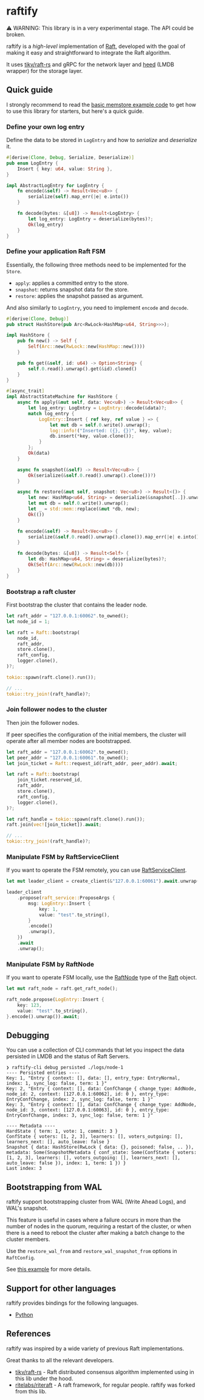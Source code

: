 # raftify

⚠️ WARNING: This library is in a very experimental stage. The API could be broken.

raftify is a *high-level* implementation of [Raft](https://raft.github.io/), developed with the goal of making it easy and straightforward to integrate the Raft algorithm.

It uses [tikv/raft-rs](https://github.com/tikv/raft-rs) and gRPC for the network layer and [heed](https://github.com/meilisearch/heed) (LMDB wrapper) for the storage layer.

## Quick guide

I strongly recommend to read the [basic memstore example code](https://github.com/lablup/raftify/blob/main/examples/memstore/static-members/src/main.rs) to get how to use this library for starters, but here's a quick guide.

### Define your own log entry

Define the data to be stored in `LogEntry` and how to *serialize* and *deserialize* it.

```rust
#[derive(Clone, Debug, Serialize, Deserialize)]
pub enum LogEntry {
    Insert { key: u64, value: String },
}

impl AbstractLogEntry for LogEntry {
    fn encode(&self) -> Result<Vec<u8>> {
        serialize(self).map_err(|e| e.into())
    }

    fn decode(bytes: &[u8]) -> Result<LogEntry> {
        let log_entry: LogEntry = deserialize(bytes)?;
        Ok(log_entry)
    }
}
```

### Define your application Raft FSM

Essentially, the following three methods need to be implemented for the `Store`.

- `apply`: applies a committed entry to the store.
- `snapshot`: returns snapshot data for the store.
- `restore`: applies the snapshot passed as argument.

And also similarly to `LogEntry`, you need to implement `encode` and `decode`.

```rust
#[derive(Clone, Debug)]
pub struct HashStore(pub Arc<RwLock<HashMap<u64, String>>>);

impl HashStore {
    pub fn new() -> Self {
        Self(Arc::new(RwLock::new(HashMap::new())))
    }

    pub fn get(&self, id: u64) -> Option<String> {
        self.0.read().unwrap().get(&id).cloned()
    }
}

#[async_trait]
impl AbstractStateMachine for HashStore {
    async fn apply(&mut self, data: Vec<u8>) -> Result<Vec<u8>> {
        let log_entry: LogEntry = LogEntry::decode(&data)?;
        match log_entry {
            LogEntry::Insert { ref key, ref value } => {
                let mut db = self.0.write().unwrap();
                log::info!("Inserted: ({}, {})", key, value);
                db.insert(*key, value.clone());
            }
        };
        Ok(data)
    }

    async fn snapshot(&self) -> Result<Vec<u8>> {
        Ok(serialize(&self.0.read().unwrap().clone())?)
    }

    async fn restore(&mut self, snapshot: Vec<u8>) -> Result<()> {
        let new: HashMap<u64, String> = deserialize(&snapshot[..]).unwrap();
        let mut db = self.0.write().unwrap();
        let _ = std::mem::replace(&mut *db, new);
        Ok(())
    }

    fn encode(&self) -> Result<Vec<u8>> {
        serialize(&self.0.read().unwrap().clone()).map_err(|e| e.into())
    }

    fn decode(bytes: &[u8]) -> Result<Self> {
        let db: HashMap<u64, String> = deserialize(bytes)?;
        Ok(Self(Arc::new(RwLock::new(db))))
    }
}
```

### Bootstrap a raft cluster

First bootstrap the cluster that contains the leader node.

```rust
let raft_addr = "127.0.0.1:60062".to_owned();
let node_id = 1;

let raft = Raft::bootstrap(
    node_id,
    raft_addr,
    store.clone(),
    raft_config,
    logger.clone(),
)?;

tokio::spawn(raft.clone().run());

// ...
tokio::try_join!(raft_handle)?;
```

### Join follower nodes to the cluster

Then join the follower nodes.

If peer specifies the configuration of the initial members, the cluster will operate after all member nodes are bootstrapped.

```rust
let raft_addr = "127.0.0.1:60062".to_owned();
let peer_addr = "127.0.0.1:60061".to_owned();
let join_ticket = Raft::request_id(raft_addr, peer_addr).await;

let raft = Raft::bootstrap(
    join_ticket.reserved_id,
    raft_addr,
    store.clone(),
    raft_config,
    logger.clone(),
)?;

let raft_handle = tokio::spawn(raft.clone().run());
raft.join(vec![join_ticket]).await;

// ...
tokio::try_join!(raft_handle)?;
```

### Manipulate FSM by RaftServiceClient

If you want to operate the FSM remotely, you can use [RaftServiceClient](https://docs.rs/raftify/latest/raftify/raft_service/raft_service_client/struct.RaftServiceClient.html).

```rust
let mut leader_client = create_client(&"127.0.0.1:60061").await.unwrap();

leader_client
    .propose(raft_service::ProposeArgs {
        msg: LogEntry::Insert {
            key: 1,
            value: "test".to_string(),
        }
        .encode()
        .unwrap(),
    })
    .await
    .unwrap();
```

### Manipulate FSM by RaftNode

If you want to operate FSM locally, use the [RaftNode](https://docs.rs/raftify/latest/raftify/struct.RaftNode.html) type of the [Raft](https://docs.rs/raftify/latest/raftify/struct.Raft.html) object.

```rust
let mut raft_node = raft.get_raft_node();

raft_node.propose(LogEntry::Insert {
    key: 123,
    value: "test".to_string(),
}.encode().unwrap()).await;
```

## Debugging

You can use a collection of CLI commands that let you inspect the data persisted in LMDB and the status of Raft Servers.

```
❯ raftify-cli debug persisted ./logs/node-1
---- Persisted entries ----
Key: 1, "Entry { context: [], data: [], entry_type: EntryNormal, index: 1, sync_log: false, term: 1 }"
Key: 2, "Entry { context: [], data: ConfChange { change_type: AddNode, node_id: 2, context: [127.0.0.1:60062], id: 0 }, entry_type: EntryConfChange, index: 2, sync_log: false, term: 1 }"
Key: 3, "Entry { context: [], data: ConfChange { change_type: AddNode, node_id: 3, context: [127.0.0.1:60063], id: 0 }, entry_type: EntryConfChange, index: 3, sync_log: false, term: 1 }"

---- Metadata ----
HardState { term: 1, vote: 1, commit: 3 }
ConfState { voters: [1, 2, 3], learners: [], voters_outgoing: [], learners_next: [], auto_leave: false }
Snapshot { data: HashStore(RwLock { data: {}, poisoned: false, .. }), metadata: Some(SnapshotMetadata { conf_state: Some(ConfState { voters: [1, 2, 3], learners: [], voters_outgoing: [], learners_next: [], auto_leave: false }), index: 1, term: 1 }) }
Last index: 3
```

## Bootstrapping from WAL

raftify support bootstrapping cluster from WAL (Write Ahead Logs), and WAL's snapshot.

This feature is useful in cases where a failure occurs in more than the number of nodes in the quorum, requiring a restart of the cluster, or when there is a need to reboot the cluster after making a batch change to the cluster members.

Use the `restore_wal_from` and `restore_wal_snapshot_from` options in `RaftConfig`.

See [this example](https://github.com/lablup/raftify/blob/main/examples/memstore/static-members/src/main.rs) for more details.

## Support for other languages

raftify provides bindings for the following languages.

- [Python](https://github.com/lablup/raftify/tree/main/binding/python)

## References

raftify was inspired by a wide variety of previous Raft implementations.

Great thanks to all the relevant developers.

- [tikv/raft-rs](https://github.com/tikv/raft-rs) - Raft distributed consensus algorithm implemented using in this lib under the hood.
- [ritelabs/riteraft](https://github.com/ritelabs/riteraft) - A raft framework, for regular people. raftify was forked from this lib.
